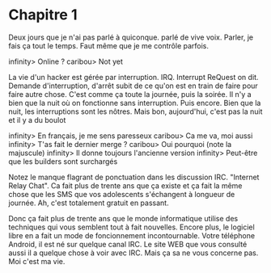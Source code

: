Chapitre 1
==========

Deux jours que je n'ai pas parlé à quiconque.  parlé de vive voix.  Parler, je fais ça tout le temps.  Faut même que je me contrôle parfois.

infinity> Online ?
caribou> Not yet

La vie d'un hacker est gérée par interruption. IRQ. Interrupt ReQuest on dit.  Demande d'interruption, d'arrêt subit de ce qu'on est en train de faire pour faire autre chose.  C'est comme ça toute la journée, puis la soirée.  Il n'y a bien que la nuit où on fonctionne sans interruption. Puis encore.  Bien que la nuit, les interruptions sont les nôtres.  Mais bon, aujourd'hui, c'est pas la nuit et il y a du boulot

infinity> En français, je me sens paresseux
caribou> Ca me va, moi aussi
infinity> T'as fait le dernier merge ?
caribou> Oui pourquoi (note la majuscule)
infinity> Il donne toujours l'ancienne version
infinity> Peut-être que les builders sont surchargés

Notez le manque flagrant de ponctuation dans les discussion IRC.  "Internet
Relay Chat". Ca fait plus de trente ans que ça existe et ça fait la même chose
que les SMS que vos adolescents s'échangent à longueur de journée. Ah, c'est
totalement gratuit en passant.

Donc ça fait plus de trente ans que le monde informatique utilise des techniques
qui vous semblent tout à fait nouvelles.  Encore plus, le logiciel libre en a
fait un mode de foncionnement incontournable. Votre téléphone Android, il est né
sur quelque canal IRC.  Le site WEB que vous consulté aussi il a quelque chose à
voir avec IRC.  Mais ça sa ne vous concerne pas.  Moi c'est ma vie.


